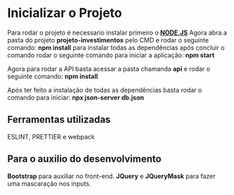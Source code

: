 # Inicializar o Projeto

  Para rodar o projeto é necessario instalar primeiro o **[NODE.JS](https://nodejs.org/en/)**
  Agora abra a pasta do projeto **projeto-investimentos** pelo CMD e rodar o seguinte comando: **npm install** para instalar todas as dependências
  após concluir o comando rodar o seguinte comando para iniciar a aplicação: **npm start**

  Agora para rodar a API basta acessar a pasta chamanda **api** e rodar o seguinte comando: **npm install**

  Após ter feito a instalação de todas as dependências basta rodar o comando para iniciar: **npx json-server db.json**

## Ferramentas utilizadas
    
  ESLINT, PRETTIER e webpack

## Para o auxilio do desenvolvimento

  **Bootstrap** para auxiliar no front-end.
  **JQuery** e **JQueryMask** para fazer uma mascaração nos inputs.
